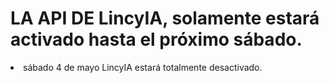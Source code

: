 <h1>LA API DE LincyIA, solamente estará activado hasta el próximo sábado.</h1>
<li>sábado 4 de mayo  LincyIA estará totalmente desactivado.</li>